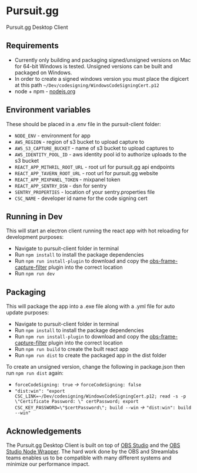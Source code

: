 # Pursuit.gg

Pursuit.gg Desktop Client

## Requirements
  - Currently only building and packaging signed/unsigned versions on Mac for 64-bit Windows is tested. Unsigned versions can be built and packaged on Windows.
  - In order to create a signed windows version you must place the digicert at this path ```~/Dev/codesigning/WindowsCodeSigningCert.p12```
  - node + npm - [nodejs.org](https://nodejs.org)

## Environment variables
These should be placed in a .env file in the pursuit-client folder:

  - ```NODE_ENV``` - environment for app
  - ```AWS_REGION``` - region of s3 bucket to upload capture to
  - ```AWS_S3_CAPTURE_BUCKET``` - name of s3 bucket to upload captures to
  - ```AWS_IDENTITY_POOL_ID``` - aws identity pool id to authorize uploads to the s3 bucket
  - ```REACT_APP_MITHRIL_ROOT_URL``` - root url for pursuit.gg api endpoints
  - ```REACT_APP_TAVERN_ROOT_URL``` - root url for pursuit.gg website
  - ```REACT_APP_MIXPANEL_TOKEN``` - mixpanel token
  - ```REACT_APP_SENTRY_DSN``` - dsn for sentry
  - ```SENTRY_PROPERTIES``` - location of your sentry.properties file
  - ```CSC_NAME``` - developer id name for the code signing cert

## Running in Dev
This will start an electron client running the react app with hot reloading for development purposes:

  - Navigate to pursuit-client folder in terminal
  - Run ```npm install``` to install the package dependencies
  - Run ```npm run install-plugin``` to download and copy the [obs-frame-capture-filter](https://github.com/pursuit-gg/obs-frame-capture-filter) plugin into the correct location
  - Run ```npm run dev```

## Packaging
This will package the app into a .exe file along with a .yml file for auto update purposes:

  - Navigate to pursuit-client folder in terminal
  - Run ```npm install``` to install the package dependencies
  - Run ```npm run install-plugin``` to download and copy the [obs-frame-capture-filter](https://github.com/pursuit-gg/obs-frame-capture-filter) plugin into the correct location
  - Run ```npm run build``` to create the built react app
  - Run ```npm run dist``` to create the packaged app in the dist folder

To create an unsigned version, change the following in package.json then run ```npm run dist``` again:

  - ```forceCodeSigning: true``` *->* ```forceCodeSigning: false```
  - ```"dist:win": "export CSC_LINK=~/Dev/codesigning/WindowsCodeSigningCert.p12; read -s -p \"Certificate Password: \" certPassword; export CSC_KEY_PASSWORD=\"$certPassword\"; build --win``` *->* ```"dist:win": build --win"```

## Acknowledgements
The Pursuit.gg Desktop Client is built on top of [OBS Studio](https://github.com/jp9000/obs-studio) and the [OBS Studio Node Wrapper](https://github.com/stream-labs/obs-studio-node). The hard work done by the OBS and Streamlabs teams enables us to be compatible with many different systems and minimize our performance impact.
